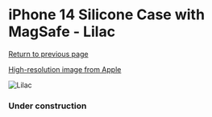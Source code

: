 # iPhone 14 Silicone Case with MagSafe - Lilac

[Return to previous page](/iphone_14)

[High-resolution image from Apple](https://store.storeimages.cdn-apple.com/8756/as-images.apple.com/is/MPRY3?wid=4500&hei=4500&fmt=png)

<div style="width: 384px"><img src="/everyphone/MPRY3.png" alt="Lilac"></div>

### Under construction
